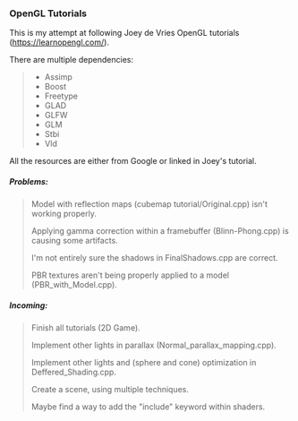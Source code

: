 ### OpenGL Tutorials

This is my attempt at following Joey de Vries OpenGL tutorials (https://learnopengl.com/).

There are multiple dependencies:
>* Assimp
>* Boost
>* Freetype
>* GLAD
>* GLFW
>* GLM
>* Stbi
>* Vld

All the resources are either from Google or linked in Joey's tutorial.


##### Problems:

> Model with reflection maps (cubemap tutorial/Original.cpp) isn't working properly.
>
> Applying gamma correction within a framebuffer (Blinn-Phong.cpp) is causing some artifacts.
>
> I'm not entirely sure the shadows in FinalShadows.cpp are correct.
>
> PBR textures aren't being properly applied to a model (PBR_with_Model.cpp).

##### Incoming:

> Finish all tutorials (2D Game).
>
> Implement other lights in parallax (Normal_parallax_mapping.cpp).
>
> Implement other lights and (sphere and cone) optimization in Deffered_Shading.cpp.
>
> Create a scene, using multiple techniques.
>
> Maybe find a way to add the "include" keyword within shaders.